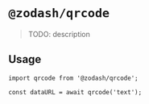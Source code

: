 # `@zodash/qrcode`

> TODO: description

## Usage

```
import qrcode from '@zodash/qrcode';

const dataURL = await qrcode('text');
```

